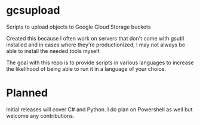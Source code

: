 # gcsupload
Scripts to upload objects to Google Cloud Storage buckets

Created this because I often work on servers that don't come with gsutil installed and in cases where they're productionized, I may not always be able to install the needed tools myself.

The goal with this repo is to provide scripts in various languages to increase the likelihood of being able to run it in a language of your choice.

# Planned
Initial releases will cover C# and Python. I do plan on Powershell as well but welcome any contributions.
